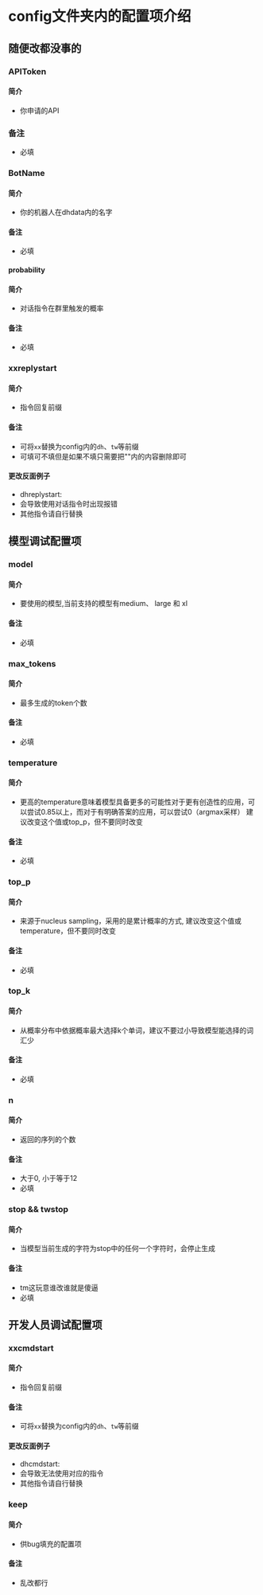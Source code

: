 # config文件夹内的配置项介绍

## 随便改都没事的

### APIToken
#### 简介
* 你申请的API
### 备注
* 必填

### BotName
#### 简介
* 你的机器人在dhdata内的名字
#### 备注
* 必填

#### probability
#### 简介
* 对话指令在群里触发的概率
#### 备注
* 必填

### xxreplystart
#### 简介
* 指令回复前缀
#### 备注
* 可将`xx`替换为config内的`dh`、`tw`等前缀
* 可填可不填但是如果不填只需要把""内的内容删除即可
#### 更改反面例子
* dhreplystart: 
* 会导致使用对话指令时出现报错
* 其他指令请自行替换

## 模型调试配置项
### model
#### 简介
* 要使用的模型,当前支持的模型有medium、 large 和 xl
#### 备注
* 必填

### max_tokens
#### 简介
* 最多生成的token个数
#### 备注
* 必填

### temperature
#### 简介
* 更高的temperature意味着模型具备更多的可能性对于更有创造性的应用，可以尝试0.85以上，而对于有明确答案的应用，可以尝试0（argmax采样） 建议改变这个值或top_p，但不要同时改变
#### 备注
* 必填

### top_p
#### 简介
* 来源于nucleus sampling，采用的是累计概率的方式, 建议改变这个值或temperature，但不要同时改变
#### 备注
* 必填

### top_k
#### 简介
* 从概率分布中依据概率最大选择k个单词，建议不要过小导致模型能选择的词汇少
#### 备注
* 必填

### n
#### 简介
* 返回的序列的个数
#### 备注
* 大于0, 小于等于12 
* 必填

### stop && twstop
#### 简介
* 当模型当前生成的字符为stop中的任何一个字符时，会停止生成
#### 备注
* tm这玩意谁改谁就是傻逼
* 必填

## 开发人员调试配置项
### xxcmdstart
#### 简介
* 指令回复前缀
#### 备注
* 可将`xx`替换为config内的`dh`、`tw`等前缀
#### 更改反面例子
* dhcmdstart: 
* 会导致无法使用对应的指令
* 其他指令请自行替换

### keep
#### 简介
* 供bug填充的配置项
#### 备注
* 乱改都行